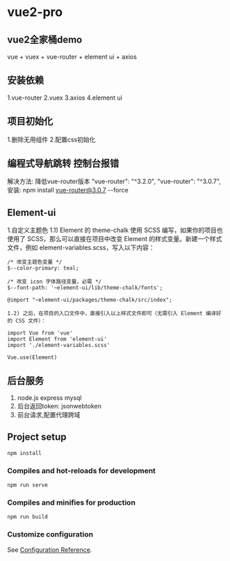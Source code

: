 # vue2-pro

## vue2全家桶demo
vue + vuex + vue-router + element ui + axios

## 安装依赖
1.vue-router
2.vuex
3.axios
4.element ui

## 项目初始化
1.删除无用组件
2.配置css初始化

## 编程式导航跳转 控制台报错
解决方法: 降低vue-router版本
 "vue-router": "^3.2.0",
 "vue-router": "^3.0.7",
安装: npm install vue-router@3.0.7 --force


## Element-ui
1.自定义主题色
    1.1) Element 的 theme-chalk 使用 SCSS 编写，如果你的项目也使用了 SCSS，那么可以直接在项目中改变 Element 的样式变量。新建一个样式文件，例如 element-variables.scss，写入以下内容：

    /* 改变主题色变量 */
    $--color-primary: teal;

    /* 改变 icon 字体路径变量，必需 */
    $--font-path: '~element-ui/lib/theme-chalk/fonts';

    @import "~element-ui/packages/theme-chalk/src/index";

    1.2) 之后，在项目的入口文件中，直接引入以上样式文件即可（无需引入 Element 编译好的 CSS 文件）：

    import Vue from 'vue'
    import Element from 'element-ui'
    import './element-variables.scss'

    Vue.use(Element)


## 后台服务
1. node.js express mysql
2. 后台返回token: jsonwebtoken
3. 前台请求,配置代理跨域


## Project setup
```
npm install
```

### Compiles and hot-reloads for development
```
npm run serve
```

### Compiles and minifies for production
```
npm run build
```

### Customize configuration
See [Configuration Reference](https://cli.vuejs.org/config/).

